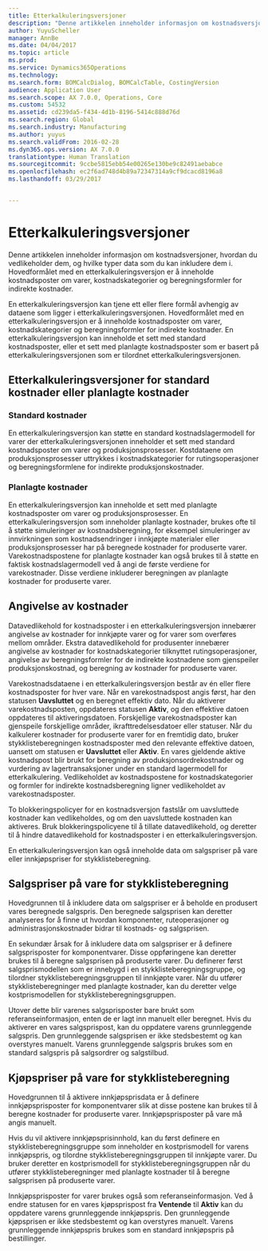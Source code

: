 ```yaml
---
title: Etterkalkuleringsversjoner
description: "Denne artikkelen inneholder informasjon om kostnadsversjoner, hvordan du vedlikeholder dem, og hvilke typer data som du kan inkludere dem i. Hovedformålet med en etterkalkuleringsversjon er å inneholde kostnadsposter om varer, kostnadskategorier og beregningsformler for indirekte kostnader."
author: YuyuScheller
manager: AnnBe
ms.date: 04/04/2017
ms.topic: article
ms.prod: 
ms.service: Dynamics365Operations
ms.technology: 
ms.search.form: BOMCalcDialog, BOMCalcTable, CostingVersion
audience: Application User
ms.search.scope: AX 7.0.0, Operations, Core
ms.custom: 54532
ms.assetid: cd239da5-f434-4d1b-8196-5414c888d76d
ms.search.region: Global
ms.search.industry: Manufacturing
ms.author: yuyus
ms.search.validFrom: 2016-02-28
ms.dyn365.ops.version: AX 7.0.0
translationtype: Human Translation
ms.sourcegitcommit: 9ccbe5815ebb54e00265e130be9c82491aebabce
ms.openlocfilehash: ec2f6ad748d4b89a72347314a9cf9dcacd8196a8
ms.lasthandoff: 03/29/2017


---
```


# <a name="costing-versions"></a>Etterkalkuleringsversjoner

Denne artikkelen inneholder informasjon om kostnadsversjoner, hvordan du vedlikeholder dem, og hvilke typer data som du kan inkludere dem i. Hovedformålet med en etterkalkuleringsversjon er å inneholde kostnadsposter om varer, kostnadskategorier og beregningsformler for indirekte kostnader.

En etterkalkuleringsversjon kan tjene ett eller flere formål avhengig av dataene som ligger i etterkalkuleringsversjonen. Hovedformålet med en etterkalkuleringsversjon er å inneholde kostnadsposter om varer, kostnadskategorier og beregningsformler for indirekte kostnader. En etterkalkuleringsversjon kan inneholde et sett med standard kostnadsposter, eller et sett med planlagte kostnadsposter som er basert på etterkalkuleringsversjonen som er tilordnet etterkalkuleringsversjonen.

## <a name="costing-versions-for-standard-or-planned-costs"></a>Etterkalkuleringsversjoner for standard kostnader eller planlagte kostnader
### <a name="standard-costs"></a>Standard kostnader

En etterkalkuleringsversjon kan støtte en standard kostnadslagermodell for varer der etterkalkuleringsversjonen inneholder et sett med standard kostnadsposter om varer og produksjonsprosesser. Kostdataene om produksjonsprosesser uttrykkes i kostnadskategorier for rutingsoperasjoner og beregningsformlene for indirekte produksjonskostnader.

### <a name="planned-costs"></a>Planlagte kostnader

En etterkalkuleringsversjon kan inneholde et sett med planlagte kostnadsposter om varer og produksjonsprosesser. En etterkalkuleringsversjon som inneholder planlagte kostnader, brukes ofte til å støtte simuleringer av kostnadsberegning, for eksempel simuleringer av innvirkningen som kostnadsendringer i innkjøpte materialer eller produksjonsprosesser har på beregnede kostnader for produserte varer. Varekostnadspostene for planlagte kostnader kan også brukes til å støtte en faktisk kostnadslagermodell ved å angi de første verdiene for varekostnader. Disse verdiene inkluderer beregningen av planlagte kostnader for produserte varer.

## <a name="entering-costs"></a>Angivelse av kostnader
Datavedlikehold for kostnadsposter i en etterkalkuleringsversjon innebærer angivelse av kostnader for innkjøpte varer og for varer som overføres mellom områder. Ekstra datavedlikehold for produsenter innebærer angivelse av kostnader for kostnadskategorier tilknyttet rutingsoperasjoner, angivelse av beregningsformler for de indirekte kostnadene som gjenspeiler produksjonskostnad, og beregning av kostnader for produserte varer. 

Varekostnadsdataene i en etterkalkuleringsversjon består av én eller flere kostnadsposter for hver vare. Når en varekostnadspost angis først, har den statusen **Uavsluttet** og en beregnet effektiv dato. Når du aktiverer varekostnadsposten, oppdateres statusen **Aktiv**, og den effektive datoen oppdateres til aktiveringsdatoen. Forskjellige varekostnadsposter kan gjenspeile forskjellige områder, ikrafttredelsesdatoer eller statuser. Når du kalkulerer kostnader for produserte varer for en fremtidig dato, bruker stykklisteberegningen kostnadsposter med den relevante effektive datoen, uansett om statusen er **Uavsluttet** eller **Aktiv**. En vares gjeldende aktive kostnadspost blir brukt for beregning av produksjonsordrekostnader og vurdering av lagertransaksjoner under en standard lagermodell for etterkalkulering. Vedlikeholdet av kostnadspostene for kostnadskategorier og formler for indirekte kostnadsberegning ligner vedlikeholdet av varekostnadsposter. 

To blokkeringspolicyer for en kostnadsversjon fastslår om uavsluttede kostnader kan vedlikeholdes, og om den uavsluttede kostnaden kan aktiveres. Bruk blokkeringspolicyene til å tillate datavedlikehold, og deretter til å hindre datavedlikehold for kostnadsposter i en etterkalkuleringsversjon. 

En etterkalkuleringsversjon kan også inneholde data om salgspriser på vare eller innkjøpspriser for stykklisteberegning.

## <a name="item-sales-prices-for-bom-calculations"></a>Salgspriser på vare for stykklisteberegning
Hovedgrunnen til å inkludere data om salgspriser er å beholde en produsert vares beregnede salgspris. Den beregnede salgsprisen kan deretter analyseres for å finne ut hvordan komponenter, ruteoperasjoner og administrasjonskostnader bidrar til kostnads- og salgsprisen. 

En sekundær årsak for å inkludere data om salgspriser er å definere salgsprisposter for komponentvarer. Disse oppføringene kan deretter brukes til å beregne salgsprisen på produserte varer. Du definerer først salgsprismodellen som er innebygd i en stykklisteberegningsgruppe, og tilordner stykklisteberegningsgruppen til innkjøpte varer. Når du utfører stykklisteberegninger med planlagte kostnader, kan du deretter velge kostprismodellen for stykklisteberegningsgruppen. 

Utover dette blir varenes salgsprisposter bare brukt som referanseinformasjon, enten de er lagt inn manuelt eller beregnet. Hvis du aktiverer en vares salgsprispost, kan du oppdatere varens grunnleggende salgspris. Den grunnleggende salgsprisen er ikke stedsbestemt og kan overstyres manuelt. Varens grunnleggende salgspris brukes som en standard salgspris på salgsordrer og salgstilbud.

## <a name="item-purchase-prices-for-bom-calculations"></a>Kjøpspriser på vare for stykklisteberegning
Hovedgrunnen til å aktivere innkjøpsprisdata er å definere innkjøpsprisposter for komponentvarer slik at disse postene kan brukes til å beregne kostnader for produserte varer. Innkjøpsprisposter på vare må angis manuelt. 

Hvis du vil aktivere innkjøpsprisinnhold, kan du først definere en stykklisteberegningsgruppe som inneholder en kostprismodell for varens innkjøpspris, og tilordne stykklisteberegningsgruppen til innkjøpte varer. Du bruker deretter en kostprismodell for stykklisteberegningsgruppen når du utfører stykklisteberegninger med planlagte kostnader til å beregne salgsprisen på produserte varer. 

Innkjøpsprisposter for varer brukes også som referanseinformasjon. Ved å endre statusen for en vares kjøpsprispost fra **Ventende** til **Aktiv** kan du oppdatere varens grunnleggende innkjøpspris. Den grunnleggende kjøpsprisen er ikke stedsbestemt og kan overstyres manuelt. Varens grunnleggende innkjøpspris brukes som en standard innkjøpspris på bestillinger.


